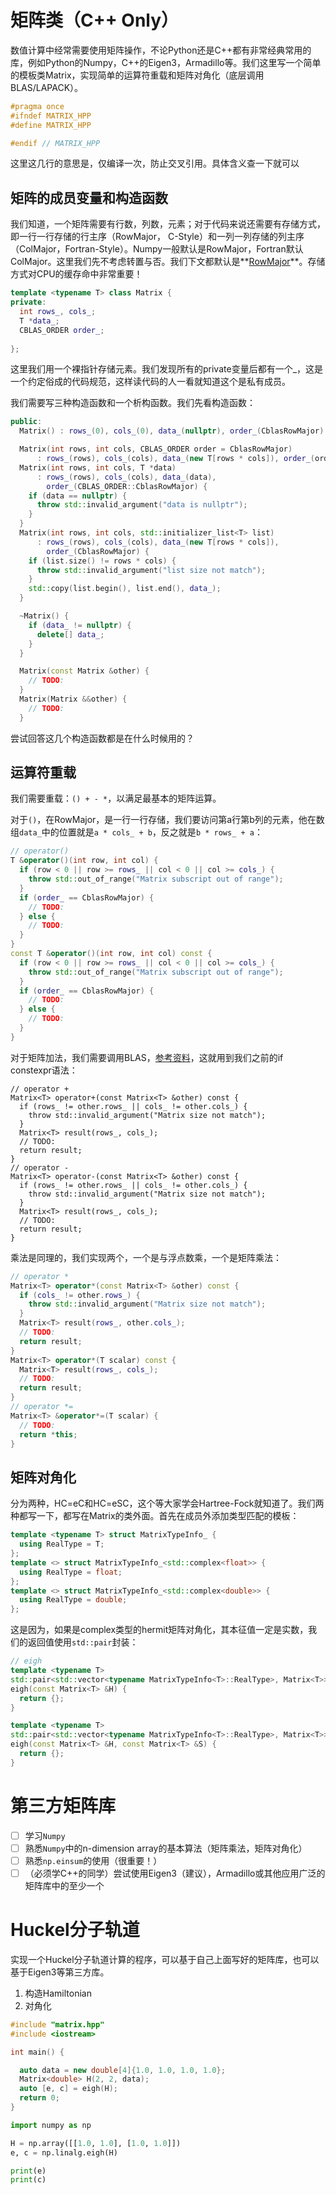 # 矩阵类（C++ Only）

数值计算中经常需要使用矩阵操作，不论Python还是C++都有非常经典常用的库，例如Python的Numpy，C++的Eigen3，Armadillo等。我们这里写一个简单的模板类Matrix，实现简单的运算符重载和矩阵对角化（底层调用BLAS/LAPACK）。

```cpp
#pragma once
#ifndef MATRIX_HPP
#define MATRIX_HPP

#endif // MATRIX_HPP
```

这里这几行的意思是，仅编译一次，防止交叉引用。具体含义查一下就可以

## 矩阵的成员变量和构造函数

我们知道，一个矩阵需要有行数，列数，元素；对于代码来说还需要有存储方式，即一行一行存储的行主序（RowMajor， C-Style）和一列一列存储的列主序（ColMajor，Fortran-Style）。Numpy一般默认是RowMajor，Fortran默认ColMajor。这里我们先不考虑转置与否。我们下文都默认是**<u>RowMajor</u>**。存储方式对CPU的缓存命中非常重要！

```cpp
template <typename T> class Matrix {
private:
  int rows_, cols_;
  T *data_;
  CBLAS_ORDER order_;
  
};
```

这里我们用一个裸指针存储元素。我们发现所有的private变量后都有一个_，这是一个约定俗成的代码规范，这样读代码的人一看就知道这个是私有成员。

我们需要写三种构造函数和一个析构函数。我们先看构造函数：

```cpp
public:
  Matrix() : rows_(0), cols_(0), data_(nullptr), order_(CblasRowMajor) {}

  Matrix(int rows, int cols, CBLAS_ORDER order = CblasRowMajor)
      : rows_(rows), cols_(cols), data_(new T[rows * cols]), order_(order) {}
  Matrix(int rows, int cols, T *data)
      : rows_(rows), cols_(cols), data_(data),
        order_(CBLAS_ORDER::CblasRowMajor) {
    if (data == nullptr) {
      throw std::invalid_argument("data is nullptr");
    }
  }
  Matrix(int rows, int cols, std::initializer_list<T> list)
      : rows_(rows), cols_(cols), data_(new T[rows * cols]),
        order_(CblasRowMajor) {
    if (list.size() != rows * cols) {
      throw std::invalid_argument("list size not match");
    }
    std::copy(list.begin(), list.end(), data_);
  }

  ~Matrix() {
    if (data_ != nullptr) {
      delete[] data_;
    }
  }

  Matrix(const Matrix &other) {
    // TODO:
  }
  Matrix(Matrix &&other) {
    // TODO:
  }
```

尝试回答这几个构造函数都是在什么时候用的？

## 运算符重载

我们需要重载：`() + - *`，以满足最基本的矩阵运算。

对于`()`，在RowMajor，是一行一行存储，我们要访问第a行第b列的元素，他在数组`data_`中的位置就是`a * cols_ + b`，反之就是`b * rows_ + a`：

```cpp
// operator()
T &operator()(int row, int col) {
  if (row < 0 || row >= rows_ || col < 0 || col >= cols_) {
    throw std::out_of_range("Matrix subscript out of range");
  }
  if (order_ == CblasRowMajor) {
    // TODO:
  } else {
    // TODO:
  }
}
const T &operator()(int row, int col) const {
  if (row < 0 || row >= rows_ || col < 0 || col >= cols_) {
    throw std::out_of_range("Matrix subscript out of range");
  }
  if (order_ == CblasRowMajor) {
    // TODO:
  } else {
    // TODO:
  }
}
```

对于矩阵加法，我们需要调用BLAS，[参考资料](https://www.intel.com/content/www/us/en/docs/onemkl/developer-reference-c/2023-0/blas-routines.html)，这就用到我们之前的if constexpr语法：

```
// operator +
Matrix<T> operator+(const Matrix<T> &other) const {
  if (rows_ != other.rows_ || cols_ != other.cols_) {
    throw std::invalid_argument("Matrix size not match");
  }
  Matrix<T> result(rows_, cols_);
  // TODO:
  return result;
}
// operator -
Matrix<T> operator-(const Matrix<T> &other) const {
  if (rows_ != other.rows_ || cols_ != other.cols_) {
    throw std::invalid_argument("Matrix size not match");
  }
  Matrix<T> result(rows_, cols_);
  // TODO:
  return result;
}
```

乘法是同理的，我们实现两个，一个是与浮点数乘，一个是矩阵乘法：

```cpp
// operator *
Matrix<T> operator*(const Matrix<T> &other) const {
  if (cols_ != other.rows_) {
    throw std::invalid_argument("Matrix size not match");
  }
  Matrix<T> result(rows_, other.cols_);
  // TODO:
  return result;
}
Matrix<T> operator*(T scalar) const {
  Matrix<T> result(rows_, cols_);
  // TODO:
  return result;
}
// operator *=
Matrix<T> &operator*=(T scalar) {
  // TODO:
  return *this;
}
```

## 矩阵对角化

分为两种，HC=eC和HC=eSC，这个等大家学会Hartree-Fock就知道了。我们两种都写一下，都写在Matrix的类外面。首先在成员外添加类型匹配的模板：

```cpp
template <typename T> struct MatrixTypeInfo_ {
  using RealType = T;
};
template <> struct MatrixTypeInfo_<std::complex<float>> {
  using RealType = float;
};
template <> struct MatrixTypeInfo_<std::complex<double>> {
  using RealType = double;
};
```

这是因为，如果是complex类型的hermit矩阵对角化，其本征值一定是实数，我们的返回值使用`std::pair`封装：

```cpp
// eigh
template <typename T>
std::pair<std::vector<typename MatrixTypeInfo<T>::RealType>, Matrix<T>>
eigh(const Matrix<T> &H) {
  return {};
}

template <typename T>
std::pair<std::vector<typename MatrixTypeInfo<T>::RealType>, Matrix<T>>
eigh(const Matrix<T> &H, const Matrix<T> &S) {
  return {};
}
```

# 第三方矩阵库

- [ ] 学习`Numpy`
- [ ] 熟悉`Numpy`中的n-dimension array的基本算法（矩阵乘法，矩阵对角化）
- [ ] 熟悉`np.einsum`的使用（很重要！）
- [ ] （必须学C++的同学）尝试使用Eigen3（建议），Armadillo或其他应用广泛的矩阵库中的至少一个

# Huckel分子轨道

实现一个Huckel分子轨道计算的程序，可以基于自己上面写好的矩阵库，也可以基于Eigen3等第三方库。

1. 构造Hamiltonian
2. 对角化

```cpp
#include "matrix.hpp"
#include <iostream>

int main() {

  auto data = new double[4]{1.0, 1.0, 1.0, 1.0};
  Matrix<double> H(2, 2, data);
  auto [e, c] = eigh(H);
  return 0;
}
```

```python
import numpy as np

H = np.array([[1.0, 1.0], [1.0, 1.0]])
e, c = np.linalg.eigh(H)

print(e)
print(c)

```

